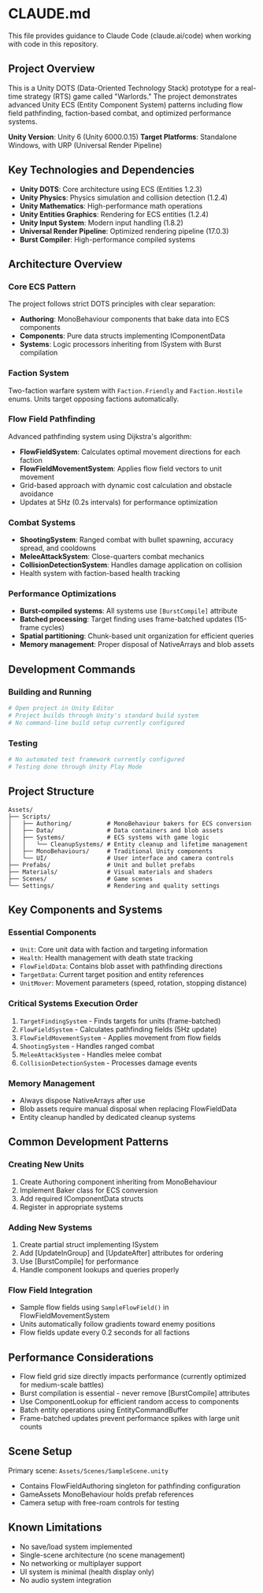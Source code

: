 # CLAUDE.md

This file provides guidance to Claude Code (claude.ai/code) when working with code in this repository.

## Project Overview

This is a Unity DOTS (Data-Oriented Technology Stack) prototype for a real-time strategy (RTS) game called "Warlords." The project demonstrates advanced Unity ECS (Entity Component System) patterns including flow field pathfinding, faction-based combat, and optimized performance systems.

**Unity Version**: Unity 6 (Unity 6000.0.15)
**Target Platforms**: Standalone Windows, with URP (Universal Render Pipeline)

## Key Technologies and Dependencies

- **Unity DOTS**: Core architecture using ECS (Entities 1.2.3)
- **Unity Physics**: Physics simulation and collision detection (1.2.4) 
- **Unity Mathematics**: High-performance math operations
- **Unity Entities Graphics**: Rendering for ECS entities (1.2.4)
- **Unity Input System**: Modern input handling (1.8.2)
- **Universal Render Pipeline**: Optimized rendering pipeline (17.0.3)
- **Burst Compiler**: High-performance compiled systems

## Architecture Overview

### Core ECS Pattern
The project follows strict DOTS principles with clear separation:
- **Authoring**: MonoBehaviour components that bake data into ECS components
- **Components**: Pure data structs implementing IComponentData
- **Systems**: Logic processors inheriting from ISystem with Burst compilation

### Faction System
Two-faction warfare system with `Faction.Friendly` and `Faction.Hostile` enums. Units target opposing factions automatically.

### Flow Field Pathfinding
Advanced pathfinding system using Dijkstra's algorithm:
- **FlowFieldSystem**: Calculates optimal movement directions for each faction
- **FlowFieldMovementSystem**: Applies flow field vectors to unit movement  
- Grid-based approach with dynamic cost calculation and obstacle avoidance
- Updates at 5Hz (0.2s intervals) for performance optimization

### Combat Systems
- **ShootingSystem**: Ranged combat with bullet spawning, accuracy spread, and cooldowns
- **MeleeAttackSystem**: Close-quarters combat mechanics
- **CollisionDetectionSystem**: Handles damage application on collision
- Health system with faction-based health tracking

### Performance Optimizations
- **Burst-compiled systems**: All systems use `[BurstCompile]` attribute
- **Batched processing**: Target finding uses frame-batched updates (15-frame cycles)
- **Spatial partitioning**: Chunk-based unit organization for efficient queries
- **Memory management**: Proper disposal of NativeArrays and blob assets

## Development Commands

### Building and Running
```bash
# Open project in Unity Editor
# Project builds through Unity's standard build system
# No command-line build setup currently configured
```

### Testing
```bash
# No automated test framework currently configured
# Testing done through Unity Play Mode
```

## Project Structure

```
Assets/
├── Scripts/
│   ├── Authoring/          # MonoBehaviour bakers for ECS conversion
│   ├── Data/               # Data containers and blob assets  
│   ├── Systems/            # ECS systems with game logic
│   │   └── CleanupSystems/ # Entity cleanup and lifetime management
│   ├── MonoBehaviours/     # Traditional Unity components  
│   └── UI/                 # User interface and camera controls
├── Prefabs/                # Unit and bullet prefabs
├── Materials/              # Visual materials and shaders
├── Scenes/                 # Game scenes
└── Settings/               # Rendering and quality settings
```

## Key Components and Systems

### Essential Components
- `Unit`: Core unit data with faction and targeting information
- `Health`: Health management with death state tracking
- `FlowFieldData`: Contains blob asset with pathfinding directions
- `TargetData`: Current target position and entity references
- `UnitMover`: Movement parameters (speed, rotation, stopping distance)

### Critical Systems Execution Order
1. `TargetFindingSystem` - Finds targets for units (frame-batched)
2. `FlowFieldSystem` - Calculates pathfinding fields (5Hz update)
3. `FlowFieldMovementSystem` - Applies movement from flow fields
4. `ShootingSystem` - Handles ranged combat
5. `MeleeAttackSystem` - Handles melee combat
6. `CollisionDetectionSystem` - Processes damage events

### Memory Management
- Always dispose NativeArrays after use
- Blob assets require manual disposal when replacing FlowFieldData
- Entity cleanup handled by dedicated cleanup systems

## Common Development Patterns

### Creating New Units
1. Create Authoring component inheriting from MonoBehaviour
2. Implement Baker class for ECS conversion
3. Add required IComponentData structs
4. Register in appropriate systems

### Adding New Systems  
1. Create partial struct implementing ISystem
2. Add [UpdateInGroup] and [UpdateAfter] attributes for ordering
3. Use [BurstCompile] for performance
4. Handle component lookups and queries properly

### Flow Field Integration
- Sample flow fields using `SampleFlowField()` in FlowFieldMovementSystem
- Units automatically follow gradients toward enemy positions
- Flow fields update every 0.2 seconds for all factions

## Performance Considerations

- Flow field grid size directly impacts performance (currently optimized for medium-scale battles)
- Burst compilation is essential - never remove [BurstCompile] attributes
- Use ComponentLookup for efficient random access to components
- Batch entity operations using EntityCommandBuffer
- Frame-batched updates prevent performance spikes with large unit counts

## Scene Setup

Primary scene: `Assets/Scenes/SampleScene.unity`
- Contains FlowFieldAuthoring singleton for pathfinding configuration
- GameAssets MonoBehaviour holds prefab references
- Camera setup with free-roam controls for testing

## Known Limitations

- No save/load system implemented
- Single-scene architecture (no scene management)
- No networking or multiplayer support
- UI system is minimal (health display only)
- No audio system integration